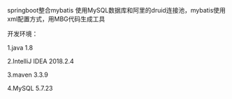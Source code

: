 
springboot整合mybatis 使用MySQL数据库和阿里的druid连接池，mybatis使用xml配置方式，用MBG代码生成工具

开发环境：

1.java 1.8

2.IntelliJ IDEA 2018.2.4

3.maven 3.3.9

4.MySQL 5.7.23

        
